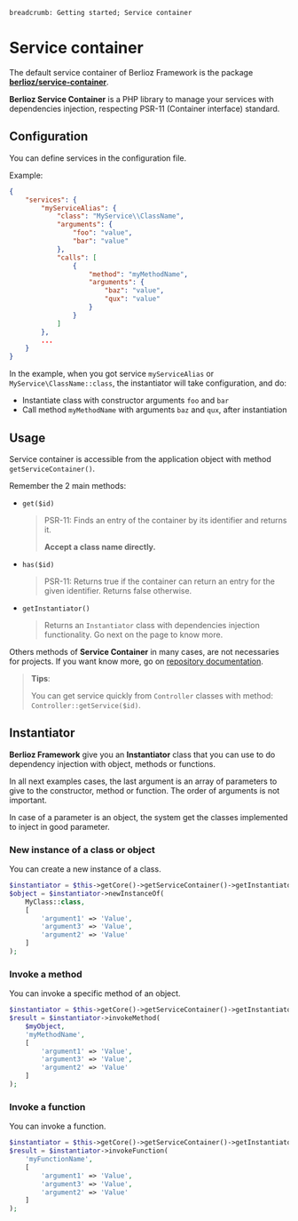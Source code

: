 ```index
breadcrumb: Getting started; Service container
```

# Service container

The default service container of Berlioz Framework is the package [**berlioz/service-container**](https://github.com/BerliozFramework/ServiceContainer).

**Berlioz Service Container** is a PHP library to manage your services with dependencies injection, respecting PSR-11 (Container interface) standard.

## Configuration

You can define services in the configuration file.

Example:

```json
{
    "services": {
        "myServiceAlias": {
            "class": "MyService\\ClassName",
            "arguments": {
                "foo": "value",
                "bar": "value"
            },
            "calls": [
                {
                    "method": "myMethodName",
                    "arguments": {
                        "baz": "value",
                        "qux": "value"
                    }
                }
            ]
        },
        ...
    }
}
```

In the example, when you got service `myServiceAlias` or `MyService\ClassName::class`, the instantiator will take configuration, and do:

- Instantiate class with constructor arguments `foo` and `bar`
- Call method `myMethodName` with arguments `baz` and `qux`, after instantiation


## Usage

Service container is accessible from the application object with method `getServiceContainer()`.

Remember the 2 main methods:

- `get($id)`

  > PSR-11: Finds an entry of the container by its identifier and returns it.
  >
  > **Accept a class name directly.**

- `has($id)`

  > PSR-11: Returns true if the container can return an entry for the given identifier.
  > Returns false otherwise.

- `getInstantiator()`

  > Returns an `Instantiator` class with dependencies injection functionality.
  > Go next on the page to know more.

Others methods of **Service Container** in many cases, are not necessaries for projects. If you want know more, go on [repository documentation](https://github.com/BerliozFramework/ServiceContainer).

> **Tips**:
>
> You can get service quickly from `Controller` classes with method: `Controller::getService($id)`.

## Instantiator

**Berlioz Framework** give you an **Instantiator** class that you can use to do dependency injection with object, methods or functions.

In all next examples cases, the last argument is an array of parameters to give to the constructor, method or function.
The order of arguments is not important.

In case of a parameter is an object, the system get the classes implemented to inject in good parameter.

### New instance of a class or object

You can create a new instance of a class.

```php
$instantiator = $this->getCore()->getServiceContainer()->getInstantiator();
$object = $instantiator->newInstanceOf(
    MyClass::class,
    [
        'argument1' => 'Value',
        'argument3' => 'Value',
        'argument2' => 'Value'
    ]
);
```

### Invoke a method

You can invoke a specific method of an object.

```php
$instantiator = $this->getCore()->getServiceContainer()->getInstantiator();
$result = $instantiator->invokeMethod(
    $myObject,
    'myMethodName',
    [
        'argument1' => 'Value',
        'argument3' => 'Value',
        'argument2' => 'Value'
    ]
);
```

### Invoke a function

You can invoke a function.

```php
$instantiator = $this->getCore()->getServiceContainer()->getInstantiator();
$result = $instantiator->invokeFunction(
    'myFunctionName',
    [
        'argument1' => 'Value',
        'argument3' => 'Value',
        'argument2' => 'Value'
    ]
);
```